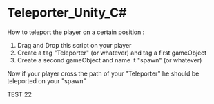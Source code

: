 # Teleporter_Unity_C#
How to teleport the player on a certain position :

1) Drag and Drop this script on your player
2) Create a tag "Teleporter" (or whatever) and tag a first gameObject
3) Create a second gameObject and name it "spawn" (or whatever)


Now if your player cross the path of your "Teleporter" he should be teleported on your "spawn"

TEST 22